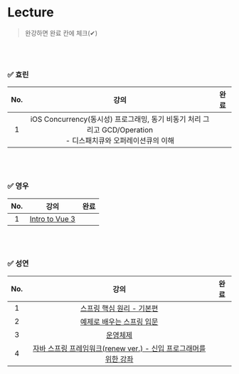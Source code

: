 # Lecture
> 완강하면 완료 칸에 체크(✔) 

<br><br>

### ✅ 효린

|No.| 강의 | 완료 | 
|:--:|:--:|:--: |
|1|iOS Concurrency(동시성) 프로그래밍, 동기 비동기 처리 그리고 GCD/Operation <br> - 디스패치큐와 오퍼레이션큐의 이해 | |



<br><br>

### ✅ 영우

|No.| 강의 | 완료 |
|:--:|:--:|:--:|
|1|[Intro to Vue 3](https://www.vuemastery.com/courses/intro-to-vue-3/intro-to-vue3) ||



<br><br>

### ✅ 성연

|No.| 강의 | 완료 |
|:--:|:--:|:--:|
|1| [스프링 핵심 원리 - 기본편](https://www.inflearn.com/course/%EC%8A%A4%ED%94%84%EB%A7%81-%ED%95%B5%EC%8B%AC-%EC%9B%90%EB%A6%AC-%EA%B8%B0%EB%B3%B8%ED%8E%B8/dashboard)  ||
|2| [예제로 배우는 스프링 입문](https://www.inflearn.com/course/spring_revised_edition/dashboard)  ||
|3| [운영체제](http://www.kocw.net/home/cview.do?cid=5c3c30382c7bbcf6) ||
|4|  [자바 스프링 프레임워크(renew ver.) - 신입 프로그래머를 위한 강좌](https://www.inflearn.com/course/%EC%8A%A4%ED%94%84%EB%A7%81-%ED%94%84%EB%A0%88%EC%9E%84%EC%9B%8C%ED%81%AC_renew)  ||






